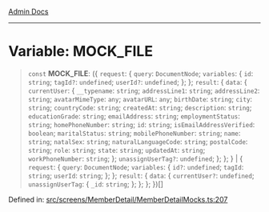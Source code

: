 [Admin Docs](/)

***

# Variable: MOCK\_FILE

> `const` **MOCK\_FILE**: (\{ `request`: \{ `query`: `DocumentNode`; `variables`: \{ `id`: `string`; `tagId?`: `undefined`; `userId?`: `undefined`; \}; \}; `result`: \{ `data`: \{ `currentUser`: \{ `__typename`: `string`; `addressLine1`: `string`; `addressLine2`: `string`; `avatarMimeType`: `any`; `avatarURL`: `any`; `birthDate`: `string`; `city`: `string`; `countryCode`: `string`; `createdAt`: `string`; `description`: `string`; `educationGrade`: `string`; `emailAddress`: `string`; `employmentStatus`: `string`; `homePhoneNumber`: `string`; `id`: `string`; `isEmailAddressVerified`: `boolean`; `maritalStatus`: `string`; `mobilePhoneNumber`: `string`; `name`: `string`; `natalSex`: `string`; `naturalLanguageCode`: `string`; `postalCode`: `string`; `role`: `string`; `state`: `string`; `updatedAt`: `string`; `workPhoneNumber`: `string`; \}; `unassignUserTag?`: `undefined`; \}; \}; \} \| \{ `request`: \{ `query`: `DocumentNode`; `variables`: \{ `id?`: `undefined`; `tagId`: `string`; `userId`: `string`; \}; \}; `result`: \{ `data`: \{ `currentUser?`: `undefined`; `unassignUserTag`: \{ `_id`: `string`; \}; \}; \}; \})[]

Defined in: [src/screens/MemberDetail/MemberDetailMocks.ts:207](https://github.com/PalisadoesFoundation/talawa-admin/blob/main/src/screens/MemberDetail/MemberDetailMocks.ts#L207)
